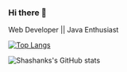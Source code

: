 ### Hi there 👋
Web Developer ||  Java Enthusiast

<!--
**sosenkkk/sosenkkk** is a ✨ _special_ ✨ repository because its `README.md` (this file) appears on your GitHub profile.

Here are some ideas to get you started:

- 🔭 I’m currently working on ...
- 🌱 I’m currently learning ...
- 👯 I’m looking to collaborate on ...
- 🤔 I’m looking for help with ...
- 💬 Ask me about ...
- 📫 How to reach me: ...
- 😄 Pronouns: ...
- ⚡ Fun fact: ...
-->

[![Top Langs](https://github-readme-stats.vercel.app/api/top-langs/?username=sosenkkk&layout=compact)](https://github.com/sosenkkk)


![Shashanks's GitHub stats](https://github-readme-stats.vercel.app/api?username=sosenkkk&show_icons=true&theme=radical)


